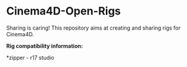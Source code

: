 # Cinema4D-Open-Rigs
Sharing is caring! This repository aims at creating and sharing rigs for Cinema4D.

**Rig compatibility information:**

*zipper - r17 studio